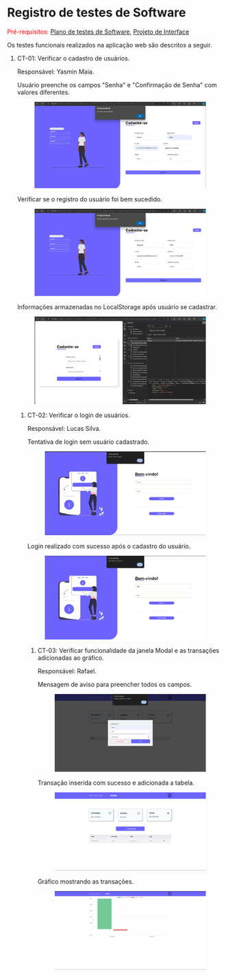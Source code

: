 # Registro de testes de Software

<span style="color:red">Pré-requisitos: <a href="https://github.com/ICEI-PUC-Minas-PMV-ADS/pmv-ads-2024-1-e1-proj-web-t10-pmv-ads-2024-1-e1-proj-financeiro/blob/main/documentos/07-Plano_de_Testes_de_Software.md"> Plano de testes de Software</a></span>, <a href="https://github.com/ICEI-PUC-Minas-PMV-ADS/pmv-ads-2024-1-e1-proj-web-t10-pmv-ads-2024-1-e1-proj-financeiro/blob/main/documentos/04-Projeto_de_Interface.md"> Projeto de Interface</a>

Os testes funcionais realizados na aplicação web são descritos a seguir.

<ol>
  <li>CT-01: Verificar o cadastro de usuários.

Responsável: Yasmin Maia.

<p>Usuário preenche os campos "Senha" e "Confirmaçāo de Senha" com valores diferentes.</p>

<figure> 
  <img src="/documentos/img/Validação_senha.png">
  <figcaption> 
</figure>

<p>Verificar se o registro do usuário foi bem sucedido.</p>
<figure> 
  <img src="/documentos/img/Validação_registro.png">
  <figcaption> 
</figure>

<p>Informações armazenadas no LocalStorage após usuário se cadastrar.</p>
<figure> 
  <img src="/documentos/img/localStorage_Cadastro.png">
  <figcaption> 
</figure>

<ol>
  <li>CT-02: Verificar o login de usuários.

Responsável: Lucas Silva.

<p>Tentativa de login sem usuário cadastrado.</p>
<figure> 
  <img src="./img/tentativaLogin.jpg">
  <figcaption> 
</figure>

<p>Login realizado com sucesso após o cadastro do usuário.</p>
<figure> 
  <img src="./img/tela-login-teste.jpg">
  <figcaption> 
</figure>

<ol>
  <li>CT-03: Verificar funcionalidade da janela Modal e as transações adicionadas ao gráfico.

Responsável: Rafael.

<p>Mensagem de aviso para preencher todos os campos.</p>
<figure> 
  <img src="./img/JanelaModal.jpg">
  <figcaption> 
</figure>

<p>Transação inserida com sucesso e adicionada a tabela.</p>
<figure> 
  <img src="./img/TransaçãoAdicionada.jpg">
  <figcaption> 
</figure>

<p>Gráfico mostrando as transações.</p>
<figure> 
  <img src="./img/TransaçõesEmGrafico.jpg">
  <figcaption> 
</figure>
</li>
